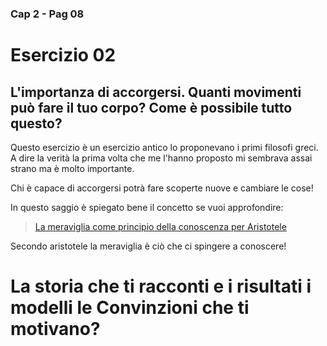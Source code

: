 ###  Cap 2 - Pag 08
# Esercizio 02 

## L'importanza di accorgersi. Quanti movimenti può fare il tuo corpo? Come è possibile tutto questo? 

Questo esercizio è un esercizio antico lo proponevano i primi filosofi greci. 
A dire la verità la prima volta che me l'hanno proposto mi sembrava assai strano ma è molto importante.

Chi è capace di accorgersi potrà fare scoperte nuove e cambiare le cose! 


In questo saggio è spiegato bene il concetto se vuoi approfondire:

> [La meraviglia come principio della conoscenza per Aristotele](http://www.gallito.eu/la-meraviglia-come-principio-della-conoscenza-per-aristotele/)



Secondo aristotele la meraviglia è ciò che ci spingere a conoscere! 




# La storia che ti racconti e i risultati i modelli le Convinzioni che ti motivano?

<!--stackedit_data:
eyJoaXN0b3J5IjpbNzg4MDM1NjIwLC0xNzc3MzU1Mzg1LDEyMz
U3NjU0MjVdfQ==
-->